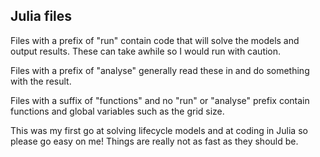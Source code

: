 ## Julia files

Files with a prefix of "run" contain code that will solve the models and output results.
These can take awhile so I would run with caution. 

Files with a prefix of "analyse" generally read these in and do something with the result. 

Files with a suffix of "functions" and no "run" or "analyse" prefix contain functions 
and global variables such as the grid size. 

This was my first go at solving lifecycle models and at coding in Julia so please go easy 
on me! Things are really not as fast as they should be. 


